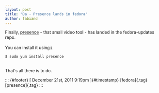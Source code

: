 ```yaml
---
layout: post
title: "Da - Presence lands in fedora"
author: fabiand
---
```




Finally, [presence](http://dummdida.blogspot.com/p/presence.html) - that
small video tool - has landed in the fedora-updates repo.\
\
You can install it using:\

    $ sudo yum install presence

\
That's all there is to do.

::: {#footer}
[ December 21st, 2011 9:19pm ]{#timestamp} [fedora]{.tag}
[presence]{.tag}
:::
